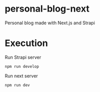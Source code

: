 # personal-blog-next
Personal blog made with Next.js and Strapi

# Execution
Run Strapi server
```
npm run develop
```

Run next server
```
npm run dev
```
